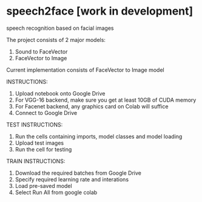 # speech2face [work in development]
speech recognition based on facial images

The project consists of 2 major models:
1) Sound to FaceVector
2) FaceVector to Image

Current implementation consists of FaceVector to Image model

INSTRUCTIONS:

1) Upload notebook onto Google Drive
2) For VGG-16 backend, make sure you get at least 10GB of CUDA memory
3) For Facenet backend, any graphics card on Colab will suffice
4) Connect to Google Drive

TEST INSTRUCTIONS:

1) Run the cells containing imports, model classes and model loading
2) Upload test images
3) Run the cell for testing

TRAIN INSTRUCTIONS:

1) Download the required batches from Google Drive
2) Specify required learning rate and interations
3) Load pre-saved model
4) Select Run All from google colab



